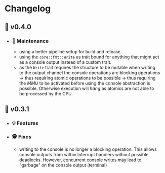 # Changelog

## :peach: v0.4.0

- ### :wrench: Maintenance

  - using a better pipeline setup for build and release.
  - using the `core::fmt::Write` as trait bound for anything that might act as a console output instead of a custom trait.
  - as the `Write` trait requires the structure to be mutable when writing to the output channel the console operations are blocking operations -> thus requiring atomic operations to be possible -> thus requiring the *MMU* to be activated before using the console abstraction is possible. Otherwise execution will *hang* as atomics are not able to be processed by the CPU.

## :apple: v0.3.1

- ### :bulb: Features

- ### :detective: Fixes

  - writing to the console is no longer a blocking operation. This allows console outputs from within Interrupt handlers without possible deadlocks. However, concurrent console writes may lead to "garbage" on the console output (terminal)

